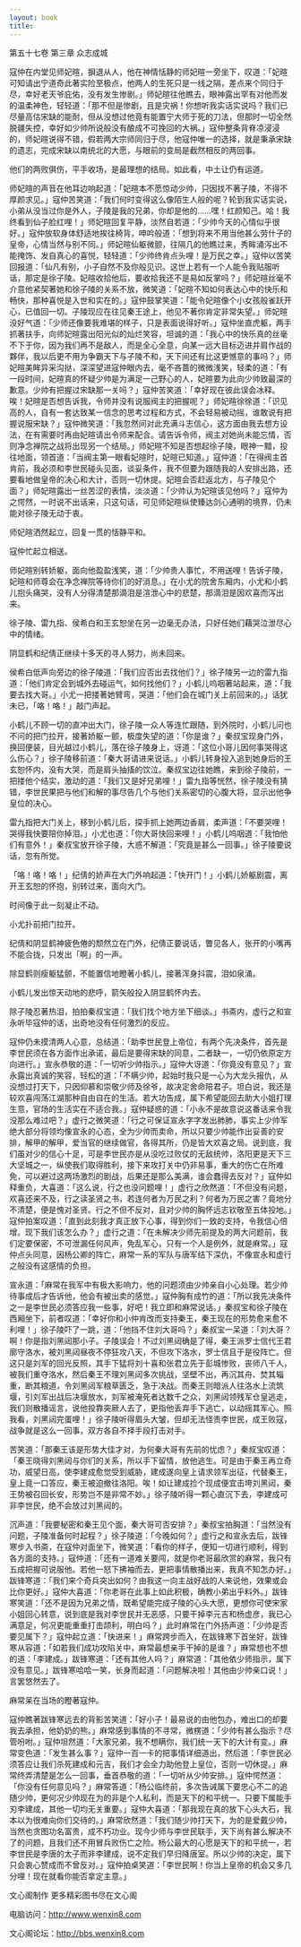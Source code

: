 ```yaml
---
layout: book
title:
---
```

第五十七卷 第三章 众志成城

寇仲在内堂见师妃暄，摒退从人，他在神情恬静的师妃暄一旁坐下，叹道：「妃暄可知请出宁道奇此著实险至极点，他两人的生死只是一线之隔，差点来个同归于尽，幸好老天爷庇佑，没有发生惨剧。」师妃暄往他瞧去，眼神露出罕有对他而发的温柔神色，轻轻道：「那不但是惨剧，且是灾祸！你想听我实话实说吗？我们已尽量高估宋缺的能耐，但从没想过他竟有能置宁大师于死的刀法，但那时一切全然脱疆失控，幸好如少帅所说般没有酿成不可挽回的大祸。」寇仲整条背脊凉浸浸的，师妃暄说得不错，假若两大宗师同归于尽，他寇仲唯一的选择，就是秉承宋缺的遗志，完成宋缺以南统北的大愿，与眼前的变局是截然相反的两回事。

他们的两败俱伤，平手收场，是最理想的结局。如此看，中土让仍有运道。

师妃暄的声音在他耳边响起道：「妃暄本不愿惊动少帅，只因找不著子陵，不得不厚颜求见。」寇仲苦笑道：「我们何时变得这么像陌生人般的呢？轮到我实话实说，小弟从没当过你是外人，子陵是我的兄弟，你却是他的……嘿！红颜知己。哈！我终看到仙子脸红哩！」师妃暄回复平静，淡然自若道：「少帅今天的心情似乎很好。」寇仲放软身体舒适地挨往椅背，呻吟般道：「想到将来不用当他甚么劳什子的皇帝，心情当然与别不同。」师妃暄仙躯微颤，往隔几的他瞧过来，秀眸涌泻出不能掩饰、发自真心的喜悦，轻轻道：「少帅终肯点头哩！是万民之幸。」寇仲以苦笑回报道：「仙凡有别，小子自然不及你般见识。这世上若有一个人能令我贴服听话，那定是徐子陵。妃暄收拾他后，要收拾我还不是易如反掌吗？」师妃暄丝毫不介意他紧契著她和徐子陵的关系不放，微笑道：「妃暄不知如何表达心中的快乐和畅快，那种喜悦是入世和实在的。」寇仲鼓掌笑道：「能令妃暄像个小女孩般雀跃开心，已值回一切。子陵现应在往见秦王途上，他见不著你肯定非常失望。」师妃暄没好气道：「少师还像要我难堪的样子，只是表面说得好听。」寇仲坐直虎躯，两手抓著扶手，向师妃暄露出阳光似的灿烂笑容，坦诚的道：「我心中的快乐真的丝毫不下于你，因为我们再不是敌人，而是全心全意，向某一远大目标迈进并肩作战的夥伴，我以后更不用为争霸天下与子陵不和，天下间还有比这更憾意的事吗？」师妃暄美眸异采沟挞，深深望进寇仲眼内去，毫不吝蔷的微微浅笑，轻柔的道：「有一段时间，妃暄真的怀疑少帅是为满足一己野心的人，妃暄要为此向少帅致最深的歉意。少帅有把握过宋缺那一关吗？」寇仲苦笑道：「幸好现在彼此误会冰释。唉！妃暄是否想告诉我，令师并没有说服阀主的把握呢？」师妃暄徐徐道：「识见高的人，自有一套达致某一信念的思考过程和方式，不会轻易被动摇，谁敢说有把握说服宋缺？」寇仲微笑道：「我忽然间对此充满斗志信心，这方面由我去想方设法，在有需要时再由妃暄请出令师来配合。请告诉令师，阀主对她尚未能忘情，否则净念禅院之战将出现另一个结局。」师妃暄不知是否想起徐子陵，眼神一黯，投往地面，领首道：「当阀主第一眼看妃暄时，妃暄已知道。」寇仲道：「在得阀主首肯前，我必须和李世民碰头见面，谈妥条件，我不但要为跟随我的人安排出路，还要看地做皇帝的决心和大计，否则一切休提。妃暄会否赶返北方，与子陵见个面？」师妃暄露出一丝苦涩的表情，淡淡道：「少帅认为妃暄该见他吗？」寇仲为之愕然，一时说不出话来，只这句话，可见师妃暄纵使臻达剑心通明的境界，仍未能对徐子陵无动于衷。

师妃暄洒然起立，回复一贯的恬静平和。

寇仲忙起立相送。

师妃暄别转娇躯，面向他盈盈浅笑，道：「少帅贵人事忙，不用送哩！告诉子陵，妃暄和师尊会在净念禅院等待你们的好消息。」在小尤的院舍东厢内，小尤和小鹤儿抱头痛哭，没有人分得清楚那滴泪是渲泄心中的悲楚，那滴泪是因欢喜而泻出来。

徐子陵、雷九指、侯希白和王玄恕坐在另一边毫无办法，只好任她们藉哭泣泄尽心中的情绪。

阴显鹤和纪倩正继续十多天的寻人努力，尚未回来。

侯希白低声向旁边的徐子陵道：「我们应否出去找他们？」徐子陵另一边的雷九指道：「他们肯定会到城外去碰运气，如何找他们？」小鹤儿呜咽著站起来，道：「我要去找大哥。」小尤一把搂著她臂弯，哭道：「他们会在城门关上前回来的。」话犹未已，「咯！咯！」敲门声起。

小鹤儿不顾一切的直冲出大门，徐子陵一众人等连忙跟随，到外院时，小鹤儿问也不问的把门拉开，接著娇躯一颤，极度失望的道：「你是谁？」秦叔宝现身门外，换回便装，目光越过小鹤儿，落在徐子陵身上，讶道：「这位小哥儿因何事哭得这么伤心？」徐子陵移前道：「秦大哥请进来说话。」小鹤儿转身投入追到她身后的王玄恕怀内，没有大哭，而是肩头抽搐的饮泣。秦叔宝边往她瞧，来到徐子陵前，一把搂他个结实，激动的道：「我们又是好兄弟哩！」雷九指等恍然，徐子陵没有猜错，李世民果把与他们和解的事尽告几个与他们关系密切的心腹大将，显示出他争皇位的决心。

雷九指把大门关上，移到小鹤儿后，探手抓上她两边香肩，柔声道：「不要哭哩！哭得我快要陪你掉泪。」小尤也道：「你大哥快回来哩！」小鹤儿呜咽道：「我怕他们有意外！」秦叔宝放开徐子陵，大惑不解道：「究竟是甚么一回事。」徐子陵要说话，忽有所觉。

「咯！咯！咯！」纪倩的娇声在大门外响起道：「快开门！」小鹤儿娇躯剧震，离开王玄恕的怀抱，别转过来，面向大门。

时间像于此一刻凝止不动。

小尤扑前把门拉开。

纪倩和阴显鹤神疲色倦的颓然立在门外，纪倩正要说话，瞥见各人，张开的小嘴再不能合拢，只发出「啊」的一声。

除显鹤则瘦躯猛颤，不能置信地瞪著小鹤儿，接著浑身抖震，泪如泉涌。

小鹤儿发出惊天动地的悲呼，箭矢般投入阴显鹤怀内去。

除子陵忍著热泪，拍拍秦叔宝道：「我们找个地方坐下细谈。」书斋内，虚行之和宣永听毕寇仲的话，出奇地没有任何激烈的反应。

寇仲仍未摸清两人心意，总结道：「助李世民登上帝位，有两个先决条件，首先是李世民须在各方面作出承诺，最后是要得宋缺的同意，二者缺一，一切仍依原定方向进行。」宣永恭敬的道：「一切听少帅指示。」寇仲大讶道：「你竟没有意见？」宣永露出真诚的笑容，轻松的道：「不瞒少帅，起始时我只是一心为大龙头报仇，从没想过打天下，只因仰慕和崇敬少师及徐爷，故决定舍命陪君子。坦白说，我还是较欢喜闯荡江湖那种自由自在的生活。若大功告成，属下希望能回去助大小姐打理生意，官场的生活实在不适合我。」寇仲疑惑的道：「小永不是故意说这番话来令我没那么难过吧？」虚行之微笑道：「行之可保证宣永字字发出肺肺，事实上少帅军绝大部分将领均像宣永的心态，全为少帅而卖命，所以只要少帅能作出妥善的安排，解甲的解甲，爱当官的继续做官，各得其所，仍是皆大欢喜之局。说到底，我们虽对少的信心十足，可是李世民亦是从没吃过败仗的无敌统帅，洛阳更是天下三大坚城之一，纵使我们取得胜利，接下来攻打关中仍非易事，重大的伤亡在所难免，可以避过这两场激烈的剧战，后果还是那么美满，谁会蠢得去反对？」寇仲如释重负，大喜道：「这么说，行之也没问题哩！」虚行之欣然道：「不但没有问题，欢喜还来不及，行之读圣贤之书，若连何者为万民之利？何者为万民之害？竟地分不清楚，便是愧对圣贤。行之不但不反对，且对少帅的胸怀远志钦敬至五体投地。」寇仲拍案叹道：「直到此刻我才真正放下心事，得到你们一致的支持，令我信心倍增。现下我们该怎么办？」虚行之道：「在未解决少师先前提及的两大问题前，我们定要保密，不可泄漏任何风声，免乱军心，只有一个人是例外，就是麻常。」寇仲点头同意，因杨公卿的阵亡，麻常一系的军队与唐军结下深仇，不像宣永和虚行之般没有这感情的负担。

宣永道：「麻常在我军中有极大影响力，他的问题须由少帅亲自小心处理。若少帅待事成后才告诉他，他会有被出卖的感觉。」寇仲胸有成竹的道：「所以我先决条件之一是李世民必须答应我一些事，好吧！我立即和麻常说话。」秦叔宝和徐子陵在西厢坐下，前者叹道：「幸好你和小仲肯改而支持秦王，秦王现在的形势愈来愈不利哩！」徐子陵吓了一跳，道：「他挡不住刘大哥吗？」秦叔宝一呆道：「刘大哥？啊！你是指刘黑闼那小子。子陵误会！不过刘黑闼确是了得，秦王派罗士信代王君廓守洛水，被刘黑闼昼夜不停狂攻八天，不但攻下洛水，罗士信且于是役阵亡。但这只是刘军的回光反照，其手下猛将刘十喜和张君立先于彭城惨败，丧师八千人，被我们重夺洛水，然后秦王不理刘黑闼多次挑战，坚壁不出，再沉其舟、焚其辎重，断其粮道，令刘黑闼军粮草匮乏，急于决战。而秦王则暗派人往洛水上流筑堰，引刘军出战后决堰放水，刘军被淹死者达数千之众，刘黑闼领残军仓皇逃走，我们则散播谣言，说他投靠突厥人去了，更指他丢弃手下逃亡，以动摇其军心。照我看，刘黑闼完蛋哩！」徐子陵听得眉头大皱，但却无法怪责李世民，成王败寇，战争就是这么一回事，双方各自不择手段打击对手。

苦笑道：「那秦王该是形势大佳才对，为何秦大哥有先前的忧虑？」秦叔宝叹道：「秦王晓得刘黑闼与你们的关系，所以手下留情，放他逃生。可是由于秦王再立奇功，威望日高，使李建成愈觉受到威胁，建成遂向皇上请求领军出征，代替秦王，皇上竟一口答应，秦王被迫撤往洛阳。唉！如让建成捡个现成便宜击垮刘黑闼，秦王势被召回长安，形势岂不是非常不妙。」徐子陵听得一颗心直沉下去，李建成可非李世民，绝不会放过刘黑闼的。

沉声道：「我要秘密和秦王见个面，秦大哥可否安排？」秦叔宝拍胸道：「当然没有问题，子陵准备何时起程？」徐子陵道：「今晚如何？」虚行之和宣永去后，跋锋寒步入书斋，在寇仲对面坐下，微笑道：「看你的样子，便知一切进行顺利，得到各方面的支持。」寇仲道：「还有一道难关要闯，就是你老哥最欣赏的麻常，我只有五成把握可说服他。若他一怒下拂袖而去，更把事情散播出来，我真不知怎办好。」跋锋寒道：「我们来个奇兵突出如何？由我这一向主战好战的人来说他，效果或会比你更好。」寇仲大喜道：「你老哥在此事上如此积极，确教小弟出乎料外。」跋锋寒笑道：「还不是因为兄弟之情，既希望能完成子陵的心头大愿，更想你可使宋家小姐回心转意，说到底是我对李世民并无恶感，只要干掉李元吉和杨虚彦，我已心满意足，何况更能重重打击颉利，明白吗？」此时麻常在门外扬声道：「少帅是否要见属下？」寇仲起立道：「快进来！」麻常跨步而入，在跋锋寒下首坐好，跋锋寒从容道：「如若我们成功攻陷关中，麻常最想亲手干掉的是谁？」麻常想也不想的道：「李建成。」跋锋寒道：「还有其他人吗？」麻常道：「其他依少师指示，属下没有意见。」跋锋寒哈哈一笑，长身而起道：「问题解决啦！其他由少帅亲口说！」言罢悠然去了。

麻常呆在当场的瞪著寇仲。

寇仲瞧著跋锋寒远去的背影苦笑道：「好小子！最易说的由他包办，难出口的却要我去承担，他奶奶的熊。」麻常感到事情的不寻常，微楞道：「少帅有甚么指示？尽管吩咐。」寇仲坦然道：「大家兄弟，我不想瞒你，我们统一天下的大计有变。」麻常变色道：「发生甚么事？」寇仲一百一卡的把事情详细道出，然后道：「李世民必须答应让我们杀死建成和元吉，我们才会全力助他登上皇位，否则一切休提。」麻常终弄清楚是怎么一回事，垂首恭敬的道：「一切听从少帅安排。」寇仲愕然道：「你没有任何意见吗？」麻常答道：「杨公临终前，多次告诫属下要忠心不二的追随少帅，更何况少帅现在为的非是个人私利，而是天下的和平统一。只要下属能手刃李建成，其他一切均无关重要。」寇仲大喜道：「那我现在真的放下心头大石，我本以为很难向你们交待的。」麻常欣然道：「我们随少帅打天下，为的是爱戴少帅，当然也贪图功名富贵，成不朽功业。现今少师与李世民联手，天下尚有甚么解决不了的问题，且我们还不用冒兵败伤亡之险。杨公最大的心愿是天下的和平统一，若李世民是李唐的太子而非李建成，说不定我们早归降唐室。所以少帅的决定，属下只会衷心赞成而不曾反对。」寇仲拍桌笑道：「李世民啊！你当上皇帝的机会又多几分哩！现在就看你能否拿定主意。」

文心阁制作 更多精彩图书尽在文心阁

电脑访问：http://www.wenxin8.com

文心阁论坛：http://bbs.wenxin8.com